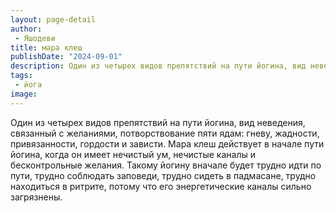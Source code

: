 ```yaml
---
layout: page-detail
author:
 - Яшодеви
title: мара клеш
publishDate: "2024-09-01"
description: Один из четырех видов препятствий на пути йогина, вид неведения, связанный с желаниями, потворствование пяти ядам гневу, жадности, привязанности, гордости и зависти. Мара клеш действует в начале пути йогина, когда он имеет нечистый ум, нечистые каналы и бесконтрольные желания. Такому йогину вначале будет трудно идти по пути, трудно соблюдать заповеди, трудно сидеть в падмасане, трудно находиться в ритрите, потому что его энергетические каналы сильно загрязнены.
tags:
 - йога
image: 
---
```


Один из четырех видов препятствий на пути йогина, вид неведения, связанный с желаниями, потворствование пяти ядам: гневу, жадности, привязанности, гордости и зависти. Мара клеш действует в начале пути йогина, когда он имеет нечистый ум, нечистые каналы и бесконтрольные желания. Такому йогину вначале будет трудно идти по пути, трудно соблюдать заповеди, трудно сидеть в падмасане, трудно находиться в ритрите, потому что его энергетические каналы сильно загрязнены.

